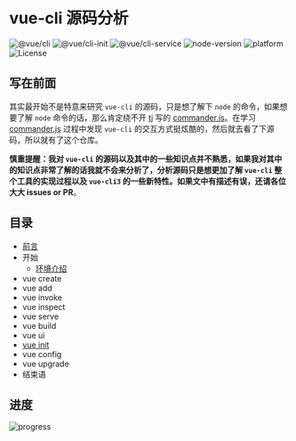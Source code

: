 # vue-cli 源码分析

![@vue/cli](https://img.shields.io/badge/@vue/cli-v3.1.3-42b983.svg) ![@vue/cli-init](https://img.shields.io/badge/@vue/cli--init-v3.1.1-42b983.svg) ![@vue/cli-service](https://img.shields.io/badge/@vue/cli--service-v3.1.4-42b983.svg) ![node-version](https://img.shields.io/badge/node-v8.11.4-brightgreen.svg) ![platform](https://img.shields.io/badge/platform-macOS%20%EF%A3%BF-000000.svg) ![License](https://img.shields.io/github/license/KuangPF/vue-cli-analysis.svg)

## 写在前面

其实最开始不是特意来研究 `vue-cli` 的源码，只是想了解下 `node` 的命令，如果想要了解 `node` 命令的话，那么肯定绕不开 [tj](https://github.com/tj) 写的 [commander.js](https://github.com/tj/commander.js)。在学习 [commander.js](https://github.com/tj/commander.js) 过程中发现 `vue-cli` 的交互方式挺炫酷的，然后就去看了下源码，所以就有了这个仓库。

**慎重提醒：我对 `vue-cli` 的源码以及其中的一些知识点并不熟悉，如果我对其中的知识点非常了解的话我就不会来分析了，分析源码只是想更加了解 `vue-cli` 整个工具的实现过程以及 `vue-cli3` 的一些新特性。如果文中有描述有误，还请各位大大 issues or PR**。

## 目录

* [前言](http://kuangpf.com/vue-cli-analysis/foreword/)
* 开始
  * [环境介绍](http://kuangpf.com/vue-cli-analysis/start/env.html)
* vue create
* vue add
* vue invoke
* vue inspect
* vue serve
* vue build
* vue ui
* [vue init](http://kuangpf.com/vue-cli-analysis/init/)
* vue config
* vue upgrade
* 结束语

## 进度

![progress](http://progressed.io/bar/5?title=progress)